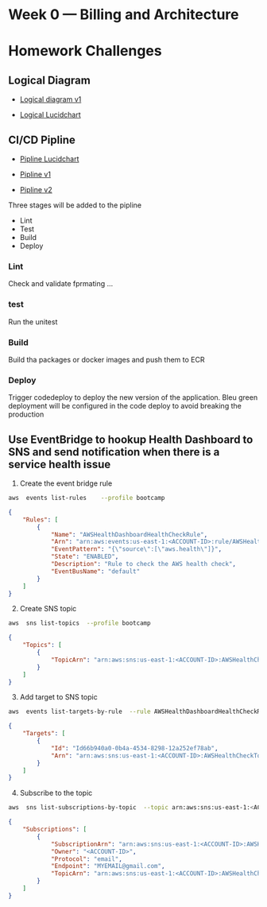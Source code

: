 # Week 0 — Billing and Architecture

# Homework Challenges

## Logical Diagram

- [Logical diagram v1](../_docs/assets/week0/images/Cruddur%20-%20Logical%20Diagram.png)

- [Logical Lucidchart](https://lucid.app/lucidchart/49f7d1f7-ff3a-471b-8674-bd23124c4ef6/edit?viewport_loc=-414%2C-463%2C2899%2C1459%2C0_0&invitationId=inv_13e5eaeb-5cc2-426c-afbd-9f1aa4c6acb5)


## CI/CD Pipline

- [Pipline Lucidchart](https://lucid.app/lucidchart/12ffdba1-6cff-46f2-b665-1a8773b81caf/edit?beaconFlowId=5E31E2692B026FAE&invitationId=inv_62dffc7f-1b95-46b9-94c8-2b8828bdf9ec&page=0_0#)

- [Pipline v1](../_docs/assets/week0/images/Crudur%20-%20Pipline.png)
- [Pipline v2](../_docs/assets/week0/images/Crudur%20-%20Pipline-v2.png)


Three stages will be added to the pipline

- Lint
- Test
- Build
- Deploy
  
### Lint
Check and validate fprmating ...

### test
Run the unitest 

### Build
Build tha packages or docker images and push them to ECR

### Deploy 
Trigger codedeploy to deploy the new version of the application. Bleu green deployment will be configured in the code deploy to avoid breaking the production

## Use EventBridge to hookup Health Dashboard to SNS and send notification when there is a service health issue


1. Create the event bridge rule
```bash
aws  events list-rules    --profile bootcamp
```

```json
{
    "Rules": [
        {
            "Name": "AWSHealthDashboardHealthCheckRule",
            "Arn": "arn:aws:events:us-east-1:<ACCOUNT-ID>:rule/AWSHealthDashboardHealthCheckRule",
            "EventPattern": "{\"source\":[\"aws.health\"]}",
            "State": "ENABLED",
            "Description": "Rule to check the AWS health check",
            "EventBusName": "default"
        }
    ]
}
```

2. Create SNS topic

```bash
aws  sns list-topics  --profile bootcamp
```
```json
{
    "Topics": [
        {
            "TopicArn": "arn:aws:sns:us-east-1:<ACCOUNT-ID>:AWSHealthCheckTopic"
        }
    ]
}
```
3. Add target to SNS topic
```bash
aws  events list-targets-by-rule  --rule AWSHealthDashboardHealthCheckRule   --profile bootcamp
```
```json
{
    "Targets": [
        {
            "Id": "Id66b940a0-0b4a-4534-8298-12a252ef78ab",
            "Arn": "arn:aws:sns:us-east-1:<ACCOUNT-ID>:AWSHealthCheckTopic"
        }
    ]
}
```
4. Subscribe to the topic
```bash
aws  sns list-subscriptions-by-topic  --topic arn:aws:sns:us-east-1:<ACCOUNT-ID>:AWSHealthCheckTopic   --profile bootcamp
```
```json
{
    "Subscriptions": [
        {
            "SubscriptionArn": "arn:aws:sns:us-east-1:<ACCOUNT-ID>:AWSHealthCheckTopic:ceff8deb-c0b8-439c-8875-4cda5ae9ad88",
            "Owner": "<ACCOUNT-ID>",
            "Protocol": "email",
            "Endpoint": "MYEMAIL@gmail.com",
            "TopicArn": "arn:aws:sns:us-east-1:<ACCOUNT-ID>:AWSHealthCheckTopic"
        }
    ]
}
```